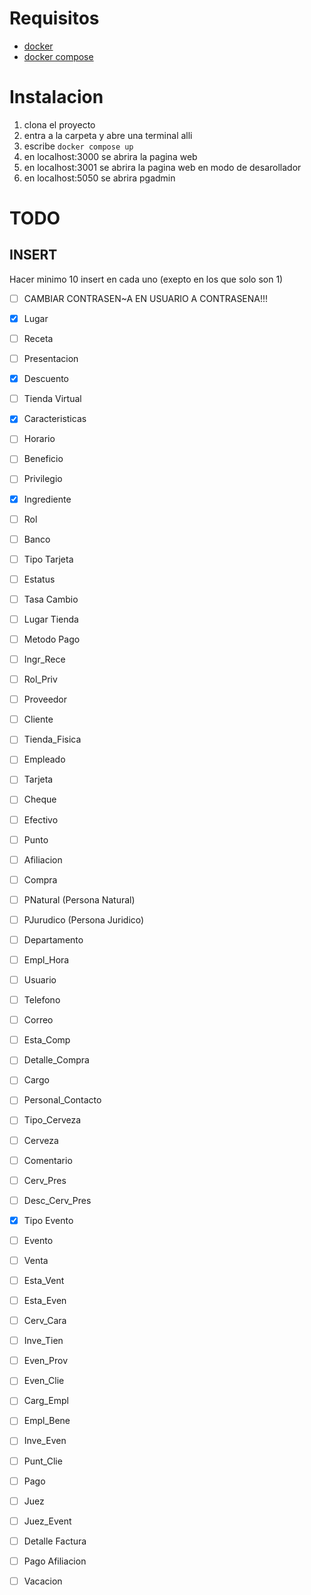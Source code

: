 # Requisitos
- [docker](https://docs.docker.com/desktop/setup/install/windows-install/)
- [docker compose](https://docs.docker.com/compose/install/)

# Instalacion
1. clona el proyecto
2. entra a la carpeta y abre una terminal alli
3. escribe ```docker compose up```
4. en localhost:3000 se abrira la pagina web
5. en localhost:3001 se abrira la pagina web en modo de desarollador
6. en localhost:5050 se abrira pgadmin


# TODO
## INSERT
Hacer minimo 10 insert en cada uno (exepto en los que solo son 1)

- [ ] CAMBIAR CONTRASEN~A EN USUARIO A CONTRASENA!!!

- [x] Lugar
- [ ] Receta
- [ ] Presentacion
- [x] Descuento
- [ ] Tienda Virtual
- [x] Caracteristicas
- [ ] Horario
- [ ] Beneficio
- [ ] Privilegio
- [x] Ingrediente
- [ ] Rol
- [ ] Banco
- [ ] Tipo Tarjeta
- [ ] Estatus
- [ ] Tasa Cambio
- [ ] Lugar Tienda
- [ ] Metodo Pago
- [ ] Ingr_Rece
- [ ] Rol_Priv
- [ ] Proveedor
- [ ] Cliente
- [ ] Tienda_Fisica
- [ ] Empleado
- [ ] Tarjeta
- [ ] Cheque
- [ ] Efectivo
- [ ] Punto
- [ ] Afiliacion
- [ ] Compra
- [ ] PNatural (Persona Natural)
- [ ] PJurudico (Persona Juridico)
- [ ] Departamento
- [ ] Empl_Hora
- [ ] Usuario
- [ ] Telefono
- [ ] Correo
- [ ] Esta_Comp
- [ ] Detalle_Compra
- [ ] Cargo
- [ ] Personal_Contacto
- [ ] Tipo_Cerveza
- [ ] Cerveza
- [ ] Comentario
- [ ] Cerv_Pres
- [ ] Desc_Cerv_Pres
- [x] Tipo Evento
- [ ] Evento
- [ ] Venta
- [ ] Esta_Vent
- [ ] Esta_Even
- [ ] Cerv_Cara
- [ ] Inve_Tien
- [ ] Even_Prov
- [ ] Even_Clie
- [ ] Carg_Empl
- [ ] Empl_Bene
- [ ] Inve_Even
- [ ] Punt_Clie
- [ ] Pago
- [ ] Juez
- [ ] Juez_Event
- [ ] Detalle Factura
- [ ] Pago Afiliacion
- [ ] Vacacion
